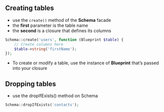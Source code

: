 <!-- @format -->

## Creating tables

- use the `create()` method of the **Schema** facade
- the **first** parameter is the table name
- the **second** is a closure that defines its columns

```php
Schema::create('users', function (Blueprint $table) {
    // Create columns here
    $table->string('firstName');
});
```

- To create or modify a table, use the instance of **Blueprint** that’s passed into your closure

## Dropping tables

- use the dropIfExists() method on Schema

```php
Schema::dropIfExists('contacts');
```
